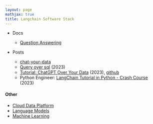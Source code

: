 ```yaml
---
layout: page
mathjax: true
title: Langchain Software Stack
---
```

* Docs
  * [Question Answering](https://python.langchain.com/docs/use_cases/question_answering/)

* Posts
  * [chat-your-data](https://github.com/hwchase17/chat-your-data/blob/master/blogpost.md)
  * [Query over sql](https://python.langchain.com/docs/use_cases/tabular/sqlite) (2023)
  * [Tutorial: ChatGPT Over Your Data](https://blog.langchain.dev/tutorial-chatgpt-over-your-data/) (2023), [github](https://github.com/hwchase17/chat-your-data?ref=blog.langchain.dev)
  * Python Engineer: [LangChain Tutorial in Python - Crash Course](https://www.python-engineer.com/posts/langchain-crash-course/) (2023)


#### Other
* [Cloud Data Platform](/cloud_data_platform)
* [Language Models](/language_models)
* [Machine Learning](/machine_learning)

